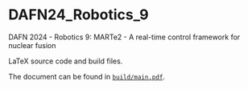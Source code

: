 # DAFN24_Robotics_9

DAFN 2024 - Robotics 9: MARTe2 - A real-time control framework for nuclear fusion

LaTeX source code and build files.

The document can be found in [`build/main.pdf`](build/main.pdf).

